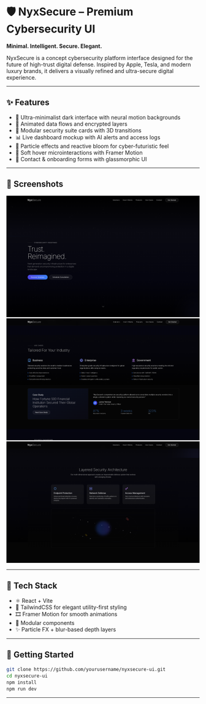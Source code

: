 
# 🛡️ NyxSecure – Premium Cybersecurity UI

**Minimal. Intelligent. Secure. Elegant.**

NyxSecure is a concept cybersecurity platform interface designed for the future of high-trust digital defense. Inspired by Apple, Tesla, and modern luxury brands, it delivers a visually refined and ultra-secure digital experience.

---

## ✨ Features

- 🖤 Ultra-minimalist dark interface with neural motion backgrounds
- 🧠 Animated data flows and encrypted layers
- 🔐 Modular security suite cards with 3D transitions
- 📊 Live dashboard mockup with AI alerts and access logs
- 🧬 Particle effects and reactive bloom for cyber-futuristic feel
- 🎯 Soft hover microinteractions with Framer Motion
- 🧾 Contact & onboarding forms with glassmorphic UI

---

## 📸 Screenshots

 ![Hero](./public/screenshots/1.png) 
 ![Dashboard](./public/screenshots/2.png) 
 ![Suite](./public/screenshots/3.png) 

---

## 🧪 Tech Stack

- ⚛️ React + Vite
- 💨 TailwindCSS for elegant utility-first styling
- 🎞️ Framer Motion for smooth animations
- 🧱 Modular components
- ✨ Particle FX + blur-based depth layers

---

## 🚀 Getting Started

```bash
git clone https://github.com/yourusername/nyxsecure-ui.git
cd nyxsecure-ui
npm install
npm run dev
```

---